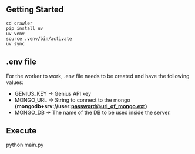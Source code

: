 ## Getting Started

```
cd crawler
pip install uv
uv venv
source .venv/bin/activate
uv sync
````

## .env file
For the worker to work, .env file needs to be created and have the following values:
* GENIUS_KEY -> Genius API key
* MONGO_URL -> String to connect to the mongo **(mongodb+srv://user:password@url_of_mongo.ext)**
* MONGO_DB -> The name of the DB to be used inside the server.

## Execute
python main.py